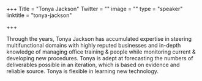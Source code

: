 +++
Title = "Tonya Jackson"
Twitter = ""
image = ""
type = "speaker"
linktitle = "tonya-jackson"

+++

Through the years, Tonya Jackson has accumulated expertise in steering multifunctional domains with highly reputed businesses and in-depth knowledge of managing office training & people while monitoring current & developing new procedures. Tonya is adept at forecasting the numbers of deliverables possible in an iteration, which is based on evidence and reliable source. Tonya is flexible in learning new technology.
